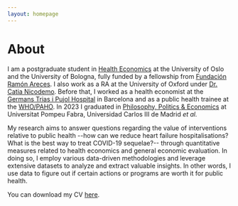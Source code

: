 ```yaml
---
layout: homepage
---
```


# About

I am a postgraduate student in [Health Economics](https://eu-hem.eu/) at the University of Oslo and the University of Bologna, fully funded by a fellowship from [Fundación Ramón Areces](https://www.fundacionareces.es/fundacionareces/en/). I also work as a RA at the University of Oxford under [Dr. Catia Nicodemo](https://www.phc.ox.ac.uk/team/catia-nicodemo). Before that, I worked as a health economist at the [Germans Trias i Pujol Hospital](https://www.hospitalgermanstrias.cat/en) in Barcelona and as a public health trainee at the [WHO/PAHO](https://www.paho.org/en). In 2023 I graduated in [Philosophy, Politics & Economics](https://www.upf.edu/en/web/graus/grau-filosofia-politica-i-economia) at Universitat Pompeu Fabra, Universidad Carlos III de Madrid *et al.*

My research aims to answer questions regarding the value of interventions relative to public health --how can we reduce heart failure hospitalisations? What is the best way to treat COVID-19 sequelae?-- through quantitative measures related to health economics and general economic evaluation. In doing so, I employ various data-driven methodologies and leverage extensive datasets to analyze and extract valuable insights. In other words, I use data to figure out if certain actions or programs are worth it for public health.

You can download my CV [here](./assets/files/cv_vicentegomez.pdf).
